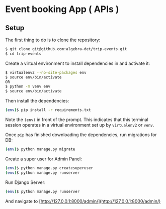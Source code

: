 # Event booking App ( APIs )

## Setup

The first thing to do is to clone the repository:

```sh
$ git clone git@github.com:algebra-det/trip-events.git
$ cd trip-events
```

Create a virtual environment to install dependencies in and activate it:

```sh
$ virtualenv2 --no-site-packages env
$ source env/bin/activate
OR
$ python -m venv env
$ source env/bin/activate
```

Then install the dependencies:

```sh
(env)$ pip install -r requirements.txt
```
Note the `(env)` in front of the prompt. This indicates that this terminal
session operates in a virtual environment set up by `virtualenv2` or `venv`.

Once `pip` has finished downloading the dependencies, run migrations for DB:
```sh
(env)$ python manage.py migrate
```

Create a super user for Admin Panel:
```sh
(env)$ python manage.py createsuperuser
(env)$ python manage.py runserver
```
Run Django Server:
```sh
(env)$ python manage.py runserver
```

And navigate to [http://127.0.0.1:8000/admin/](http://127.0.0.1:8000/admin/)
